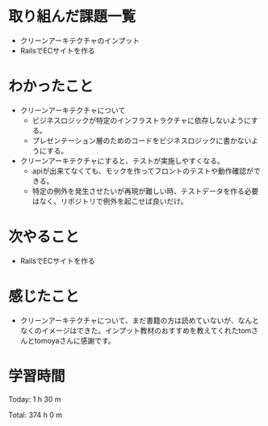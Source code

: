 # 取り組んだ課題一覧
- クリーンアーキテクチャのインプット
- RailsでECサイトを作る

# わかったこと
- クリーンアーキテクチャについて
  - ビジネスロジックが特定のインフラストラクチャに依存しないようにする。
  - プレゼンテーション層のためのコードをビジネスロジックに書かないようにする。
- クリーンアーキテクチャにすると、テストが実施しやすくなる。
  - apiが出来てなくても、モックを作ってフロントのテストや動作確認ができる。
  - 特定の例外を発生させたいが再現が難しい時、テストデータを作る必要はなく、リポジトリで例外を起こせば良いだけ。

# 次やること
- RailsでECサイトを作る

# 感じたこと
- クリーンアーキテクチャについて、まだ書籍の方は読めていないが、なんとなくのイメージはできた。インプット教材のおすすめを教えてくれたtomさんとtomoyaさんに感謝です。

# 学習時間
Today: 1 h 30 m

Total: 374 h 0 m
